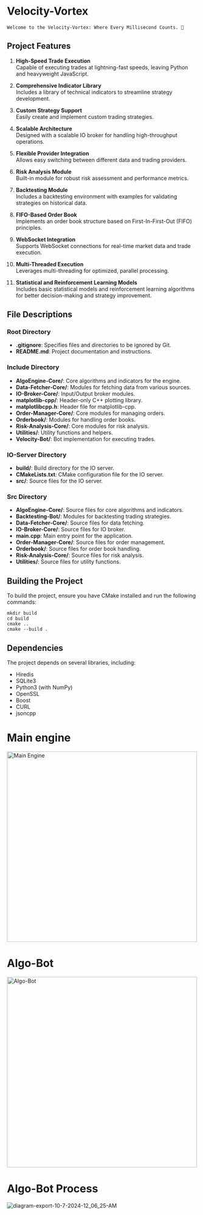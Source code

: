 # Velocity-Vortex
```
Welcome to the Velocity-Vortex: Where Every Millisecond Counts. 🚀
```

## Project Features

1. **High-Speed Trade Execution**  
   Capable of executing trades at lightning-fast speeds, leaving Python and heavyweight JavaScript.

2. **Comprehensive Indicator Library**  
   Includes a library of technical indicators to streamline strategy development.

3. **Custom Strategy Support**  
   Easily create and implement custom trading strategies.

4. **Scalable Architecture**  
   Designed with a scalable IO broker for handling high-throughput operations.

5. **Flexible Provider Integration**  
   Allows easy switching between different data and trading providers.

6. **Risk Analysis Module**  
   Built-in module for robust risk assessment and performance metrics.

7. **Backtesting Module**  
   Includes a backtesting environment with examples for validating strategies on historical data.

8. **FIFO-Based Order Book**  
   Implements an order book structure based on First-In-First-Out (FIFO) principles.

9. **WebSocket Integration**  
   Supports WebSocket connections for real-time market data and trade execution.

10. **Multi-Threaded Execution**  
    Leverages multi-threading for optimized, parallel processing.
    
11. **Statistical and Reinforcement Learning Models**  
    Includes basic statistical models and reinforcement learning algorithms for better decision-making and strategy improvement.




## File Descriptions

### Root Directory

- **.gitignore**: Specifies files and directories to be ignored by Git.
- **README.md**: Project documentation and instructions.

### Include Directory

- **AlgoEngine-Core/**: Core algorithms and indicators for the engine.
- **Data-Fetcher-Core/**: Modules for fetching data from various sources.
- **IO-Broker-Core/**: Input/Output broker modules.
- **matplotlib-cpp/**: Header-only C++ plotting library.
- **matplotlibcpp.h**: Header file for matplotlib-cpp.
- **Order-Manager-Core/**: Core modules for managing orders.
- **Orderbook/**: Modules for handling order books.
- **Risk-Analysis-Core/**: Core modules for risk analysis.
- **Utilities/**: Utility functions and helpers.
- **Velocity-Bot/**: Bot implementation for executing trades.

### IO-Server Directory

- **build/**: Build directory for the IO server.
- **CMakeLists.txt**: CMake configuration file for the IO server.
- **src/**: Source files for the IO server.

### Src Directory

- **AlgoEngine-Core/**: Source files for core algorithms and indicators.
- **Backtesting-Bot/**: Modules for backtesting trading strategies.
- **Data-Fetcher-Core/**: Source files for data fetching.
- **IO-Broker-Core/**: Source files for IO broker.
- **main.cpp**: Main entry point for the application.
- **Order-Manager-Core/**: Source files for order management.
- **Orderbook/**: Source files for order book handling.
- **Risk-Analysis-Core/**: Source files for risk analysis.
- **Utilities/**: Source files for utility functions.

## Building the Project

To build the project, ensure you have CMake installed and run the following commands:

```
mkdir build
cd build
cmake ..
cmake --build .
```

## Dependencies

The project depends on several libraries, including:

- Hiredis
- SQLite3
- Python3 (with NumPy)
- OpenSSL
- Boost
- CURL
- jsoncpp


# Main engine 
<img src="https://github.com/user-attachments/assets/c73fab4b-9e09-4caf-8f19-20bcc555c51c" alt="Main Engine" width="500" />

# Algo-Bot
<img src="https://github.com/user-attachments/assets/1f05e4b2-1ba0-4c13-93e8-faa1d95ac0f8" alt="Algo-Bot" width="500" />

# Algo-Bot Process
![diagram-export-10-7-2024-12_06_25-AM](https://github.com/user-attachments/assets/a1194679-5b94-4b68-96a5-4b0acbb97c3e)

